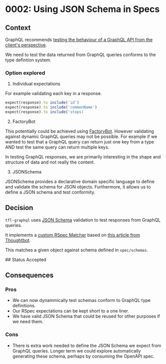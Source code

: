 # 0002: Using JSON Schema in Specs

## Context

GraphQL recommends [testing the behaviour of a GraphQL API from the client's perspective](https://graphql-ruby.org/testing/integration_tests.html).

We need to test the data returned from GraphQL queries conforms to the type defintion system.

### Option explored

1. Individual expectations

For example validating each key in a response.

```ruby
expect(response).to include('id')
expect(response).to include('commonName')
expect(response).to include('stops)
```

2. FactoryBot

This potentially could be achieved using [FactoryBot](https://github.com/thoughtbot/factory_bot). However validating against dynamic GraphQL queries may not be possible. For example if we wanted to test that a GraphQL query can return just one key from a type AND test the same query can return multiple keys.

In testing GraphQL responses, we are primarily interesting in the shape and structure of data and not really the content.

3. JSONSchema

JSONSchema provides a declarative domain specific language to define and validate the schema for JSON objects. Furthermore, it allows us to define a JSON schema and test conformity.

## Decision

`tfl-graphql` uses [JSON Schema](https://json-schema.org/understanding-json-schema/) validation to test responses from GraphQL queries.

It implements a [custom RSpec Matcher](../../../spec/support/schema_matcher.rb) based on [this article from Thoughtbot](https://thoughtbot.com/blog/validating-json-schemas-with-an-rspec-matcher).

This matches a given object against schema defined in `spec/schemas`.

## Status
Accepted

## Consequences

### Pros

- We can now dynammically test schemas conform to GraphQL type definitions.
- Our RSpec expectations can be kept short to a one liner.
- We have valid JSON Schema that could be reused for other purposes if we need them.

### Cons

- There is extra work needed to define the JSON Schema we expect from GraphQL queries. Longer term we could explore automatically generating these schema, perhaps by consuming the OpenAPI spec.
